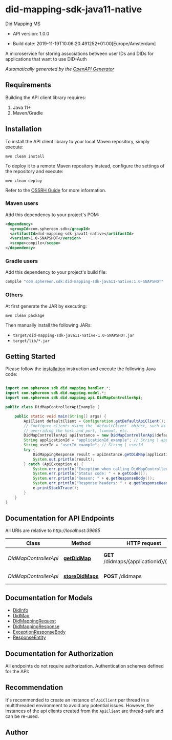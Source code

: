 # did-mapping-sdk-java11-native

Did Mapping MS

- API version: 1.0.0

- Build date: 2019-11-19T10:06:20.491252+01:00[Europe/Amsterdam]

A microservice for storing associations between user IDs and DIDs for applications that want to use DID-Auth


*Automatically generated by the [OpenAPI Generator](https://openapi-generator.tech)*

## Requirements

Building the API client library requires:

1. Java 11+
2. Maven/Gradle

## Installation

To install the API client library to your local Maven repository, simply execute:

```shell
mvn clean install
```

To deploy it to a remote Maven repository instead, configure the settings of the repository and execute:

```shell
mvn clean deploy
```

Refer to the [OSSRH Guide](http://central.sonatype.org/pages/ossrh-guide.html) for more information.

### Maven users

Add this dependency to your project's POM:

```xml
<dependency>
  <groupId>com.sphereon.sdk</groupId>
  <artifactId>did-mapping-sdk-java11-native</artifactId>
  <version>1.0-SNAPSHOT</version>
  <scope>compile</scope>
</dependency>
```

### Gradle users

Add this dependency to your project's build file:

```groovy
compile "com.sphereon.sdk:did-mapping-sdk-java11-native:1.0-SNAPSHOT"
```

### Others

At first generate the JAR by executing:

```shell
mvn clean package
```

Then manually install the following JARs:

- `target/did-mapping-sdk-java11-native-1.0-SNAPSHOT.jar`
- `target/lib/*.jar`

## Getting Started

Please follow the [installation](#installation) instruction and execute the following Java code:

```java

import com.sphereon.sdk.did.mapping.handler.*;
import com.sphereon.sdk.did.mapping.model.*;
import com.sphereon.sdk.did.mapping.api.DidMapControllerApi;

public class DidMapControllerApiExample {

    public static void main(String[] args) {
        ApiClient defaultClient = Configuration.getDefaultApiClient();
        // Configure clients using the `defaultClient` object, such as
        // overriding the host and port, timeout, etc.
        DidMapControllerApi apiInstance = new DidMapControllerApi(defaultClient);
        String applicationId = "applicationId_example"; // String | applicationId
        String userId = "userId_example"; // String | userId
        try {
            DidMappingResponse result = apiInstance.getDidMap(applicationId, userId);
            System.out.println(result);
        } catch (ApiException e) {
            System.err.println("Exception when calling DidMapControllerApi#getDidMap");
            System.err.println("Status code: " + e.getCode());
            System.err.println("Reason: " + e.getResponseBody());
            System.err.println("Response headers: " + e.getResponseHeaders());
            e.printStackTrace();
        }
    }
}

```

## Documentation for API Endpoints

All URIs are relative to *http://localhost:39685*

Class | Method | HTTP request | Description
------------ | ------------- | ------------- | -------------
*DidMapControllerApi* | [**getDidMap**](docs/DidMapControllerApi.md#getDidMap) | **GET** /didmaps/{applicationId}/{userId} | Get a stored DID Map
*DidMapControllerApi* | [**storeDidMaps**](docs/DidMapControllerApi.md#storeDidMaps) | **POST** /didmaps | Store DID Maps


## Documentation for Models

 - [DidInfo](docs/DidInfo.md)
 - [DidMap](docs/DidMap.md)
 - [DidMappingRequest](docs/DidMappingRequest.md)
 - [DidMappingResponse](docs/DidMappingResponse.md)
 - [ExceptionResponseBody](docs/ExceptionResponseBody.md)
 - [ResponseEntity](docs/ResponseEntity.md)


## Documentation for Authorization

All endpoints do not require authorization.
Authentication schemes defined for the API:

## Recommendation

It's recommended to create an instance of `ApiClient` per thread in a multithreaded environment to avoid any potential issues.
However, the instances of the api clients created from the `ApiClient` are thread-safe and can be re-used.

## Author



